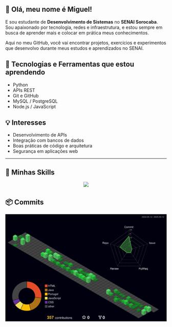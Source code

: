 ## 💜 Olá, meu nome é Miguel!

E sou estudante de **Desenvolvimento de Sistemas** no **SENAI Sorocaba**.  
Sou apaixonado por tecnologia, redes e infraestrutura, e estou sempre em busca de aprender mais e colocar em prática meus conhecimentos.

Aqui no meu GitHub, você vai encontrar projetos, exercícios e experimentos que desenvolvo durante meus estudos e aprendizados no SENAI.


## 🚀 Tecnologias e Ferramentas que estou aprendendo

- Python
- APIs REST
- Git e GitHub
- MySQL / PostgreSQL
- Node.js / JavaScript

## 💡 Interesses

- Desenvolvimento de APIs
- Integração com bancos de dados
- Boas práticas de código e arquitetura
- Segurança em aplicações web

---

## 🚀 Minhas Skills
  <div align="center" >
<a href="https://skillicons.dev"   >
  <img src="https://skillicons.dev/icons?i=git,vscode,javascript,css,html,nodejs,figma,github,linux,postman,vite,discord,linkedin,instagram" />
</a>
  <br />

  </div>

## 📦 Commits
![](./profile-3d-contrib/profile-night-green.svg)

